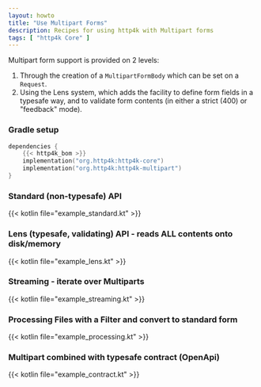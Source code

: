 ```yaml
---
layout: howto
title: "Use Multipart Forms"
description: Recipes for using http4k with Multipart forms
tags: [ "http4k Core" ]
---
```


Multipart form support is provided on 2 levels:

1. Through the creation of a `MultipartFormBody` which can be set on a `Request`.
1. Using the Lens system, which adds the facility to define form fields in a typesafe way, and to validate form contents (in either a strict (400) or "feedback" mode).

### Gradle setup

```kotlin
dependencies {
    {{< http4k_bom >}}
    implementation("org.http4k:http4k-core")
    implementation("org.http4k:http4k-multipart")
}
```

### Standard (non-typesafe) API 

{{< kotlin file="example_standard.kt" >}}

### Lens (typesafe, validating) API - reads ALL contents onto disk/memory 

{{< kotlin file="example_lens.kt" >}}

### Streaming - iterate over Multiparts 

{{< kotlin file="example_streaming.kt" >}}

### Processing Files with a Filter and convert to standard form 

{{< kotlin file="example_processing.kt" >}}

### Multipart combined with typesafe contract (OpenApi) 

{{< kotlin file="example_contract.kt" >}}
